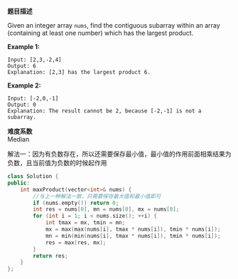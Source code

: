**题目描述**   

Given an integer array `nums`, find the contiguous subarray within an array (containing at least one number) which has the largest product.

**Example 1:**

```
Input: [2,3,-2,4]
Output: 6
Explanation: [2,3] has the largest product 6.
```

**Example 2:**

```
Input: [-2,0,-1]
Output: 0
Explanation: The result cannot be 2, because [-2,-1] is not a subarray.
```

**难度系数**    
Median

解法一：因为有负数存在，所以还需要保存最小值，最小值的作用前面相乘结果为负数，且当前值为负数的时候起作用
```c++
class Solution {
public:
    int maxProduct(vector<int>& nums) {
        //与上一种解法一致，只需要保存最大值和最小值即可
        if (nums.empty()) return 0;
        int res = nums[0], mn = nums[0], mx = nums[0];
        for (int i = 1; i < nums.size(); ++i) {
            int tmax = mx, tmin = mn;
            mx = max(max(nums[i], tmax * nums[i]), tmin * nums[i]);
            mn = min(min(nums[i], tmax * nums[i]), tmin * nums[i]);
            res = max(res, mx);
        }
        return res;
    }
};
```

